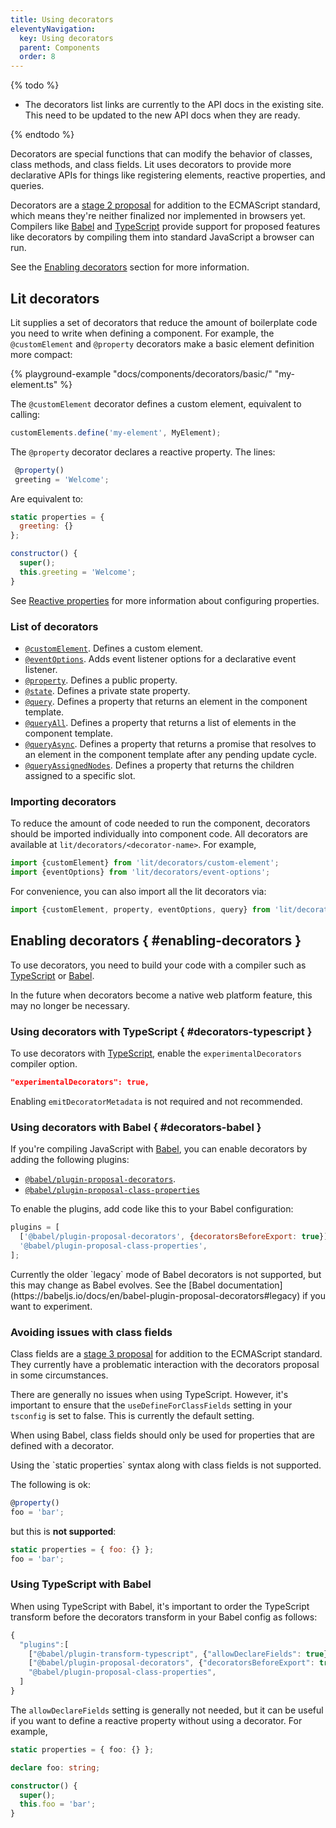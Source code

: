 ```yaml
---
title: Using decorators
eleventyNavigation:
  key: Using decorators
  parent: Components
  order: 8
---
```


{% todo %}

* The decorators list links are currently to the API docs in the existing site. This need to be updated to the new API docs when they are ready.

{% endtodo %}

Decorators are special functions that can modify the behavior of classes, class methods, and class fields. Lit uses decorators to provide more declarative APIs for things like registering elements, reactive properties, and queries.

Decorators are a [stage 2 proposal](https://github.com/tc39/proposal-decorators) for addition to the ECMAScript standard, which means they're neither finalized nor implemented in browsers yet. Compilers like [Babel](https://babeljs.io/) and [TypeScript](https://www.typescriptlang.org/) provide support for proposed features like decorators by compiling them into standard JavaScript a browser can run.

See the [Enabling decorators](#enabling-decorators) section for more information.

## Lit decorators

Lit supplies a set of decorators that reduce the amount of boilerplate code you need to write when defining a component. For example, the `@customElement` and `@property` decorators make a basic element definition more compact:

{% playground-example "docs/components/decorators/basic/" "my-element.ts" %}

The `@customElement` decorator defines a custom element, equivalent to calling:

```js
customElements.define('my-element', MyElement);
```

The `@property` decorator declares a reactive property. The lines:

```js
 @property()
 greeting = 'Welcome';
```

Are equivalent to:

```js
static properties = {
  greeting: {}
};

constructor() {
  super();
  this.greeting = 'Welcome';
}
```

See [Reactive properties](/guide/components/properties) for more information about configuring properties.

### List of decorators

*   [`@customElement`](https://lit-element.polymer-project.org/api/modules/_lit_element_.html#customelement). Defines a custom element.
*   [`@eventOptions`](https://lit-element.polymer-project.org/api/modules/_lit_element_.html#eventoptions). Adds event listener options for a declarative event listener.
*   [`@property`](https://lit-element.polymer-project.org/api/modules/_lit_element_.html#property). Defines a public property.
*   [`@state`](https://lit-element.polymer-project.org/api/modules/_lit_element_.html#internalproperty). Defines a private state property.
*   [`@query`](https://lit-element.polymer-project.org/api/modules/_lit_element_.html#query). Defines a property that returns an element in the component template.
*   [`@queryAll`](https://lit-element.polymer-project.org/api/modules/_lit_element_.html#queryAll). Defines a property that returns a list of elements in the component template.
*   [`@queryAsync`](https://lit-element.polymer-project.org/api/modules/_lit_element_.html#queryAsync). Defines a property that returns a promise that resolves to an element in the component template after any pending update cycle.
*   [`@queryAssignedNodes`](https://lit-element.polymer-project.org/api/modules/_lit_element_.html#queryAssignedNodes). Defines a property that returns the children assigned to a specific slot.

### Importing decorators

To reduce the amount of code needed to run the component, decorators should be imported individually into component code. All decorators are available at `lit/decorators/<decorator-name>`. For example,

```js
import {customElement} from 'lit/decorators/custom-element';
import {eventOptions} from 'lit/decorators/event-options';
```

For convenience, you can also import all the lit decorators via:

```js
import {customElement, property, eventOptions, query} from 'lit/decorators';
```

## Enabling decorators { #enabling-decorators }

To use decorators, you need to build your code with a compiler such as [TypeScript](#decorators-typescript) or [Babel](#decorators-babel).

In the future when decorators become a native web platform feature, this may no longer be necessary.

### Using decorators with TypeScript { #decorators-typescript }

To use decorators with [TypeScript](https://www.typescriptlang.org/docs/handbook/decorators.html), enable the `experimentalDecorators` compiler option.

```json
"experimentalDecorators": true,
```

Enabling `emitDecoratorMetadata` is not required and not recommended.

### Using decorators with Babel  { #decorators-babel }

If you're compiling JavaScript with [Babel](https://babeljs.io/docs/en/), you can enable decorators by adding the following plugins:

*   [`@babel/plugin-proposal-decorators`](https://babeljs.io/docs/en/babel-plugin-proposal-decorators).
*   [`@babel/plugin-proposal-class-properties`](https://babeljs.io/docs/en/babel-plugin-proposal-class-properties)

To enable the plugins, add code like this to your Babel configuration:

```js
plugins = [
  ['@babel/plugin-proposal-decorators', {decoratorsBeforeExport: true}],
  '@babel/plugin-proposal-class-properties',
];
```

<div class="alert alert-info">
Currently the older `legacy` mode of Babel decorators is not supported, but this may change as Babel evolves. See the [Babel documentation](https://babeljs.io/docs/en/babel-plugin-proposal-decorators#legacy) if you want to experiment.
</div>

### Avoiding issues with class fields

Class fields are a [stage 3 proposal](https://github.com/tc39/proposal-decorators) for addition to the ECMAScript standard. They currently have a problematic interaction with the decorators proposal in some circumstances.

There are generally no issues when using TypeScript. However, it's important to ensure that the `useDefineForClassFields` setting in your `tsconfig` is set to false. This is currently the default setting.

When using Babel, class fields should only be used for properties that are defined with a decorator.

<div class="alert alert-info">
Using the `static properties` syntax along with class fields is not supported.
</div>

The following is ok:

```js
@property()
foo = 'bar';
```

but this is **not supported**:

```js
static properties = { foo: {} };
foo = 'bar';
```

### Using TypeScript with Babel

When using TypeScript with Babel, it's important to order the TypeScript transform before the decorators transform in your Babel config as follows:

```js
{
  "plugins":[
    ["@babel/plugin-transform-typescript", {"allowDeclareFields": true}],
    ["@babel/plugin-proposal-decorators", {"decoratorsBeforeExport": true}],
    "@babel/plugin-proposal-class-properties",
  ]
}
```

The `allowDeclareFields` setting is generally not needed, but it can be useful if you want to define a reactive property without using a decorator. For example,

```ts
static properties = { foo: {} };

declare foo: string;

constructor() {
  super();
  this.foo = 'bar';
}
```
